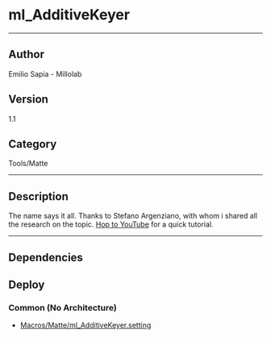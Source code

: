 # ml_AdditiveKeyer
___

## Author
Emilio Sapia - Millolab

## Version
1.1

## Category
Tools/Matte

___

## Description
<p> The name says it all. Thanks to Stefano Argenziano, with whom i shared all the research on the topic. <a href="https://youtu.be/jl1bvoilkP4">Hop to YouTube</a> for a quick tutorial.</p>

___

## Dependencies

## Deploy

### Common (No Architecture)

<ul>
<li><a href="https://gitlab.com/WeSuckLess/Reactor/-/blob/master/Atoms/com.Millolab.ml_AdditiveKeyer/Macros/Matte/ml_AdditiveKeyer.setting?ref_type=heads">Macros/Matte/ml_AdditiveKeyer.setting</a></li>
</ul>

